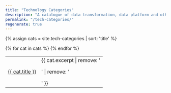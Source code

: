 ```yaml
---
title: "Technology Categories"
description: "A catalogue of data transformation, data platform and other technologies used within the Data Engineering space, organised by category"
permalink: "/tech-categories/"
regenerate: true
---
```

{% assign cats = site.tech-categories | sort: 'title' %}

<table>
  <tbody>
    {% for cat in cats %}
      <tr>
        <td><a href="{{ site.url }}{{ cat.url }}">{{ cat.title }}</a></td>
        <td>{{ cat.excerpt | remove: '<p>' | remove: '</p>' }}</td>
      </tr>
    {% endfor %}
  </tbody>
</table>